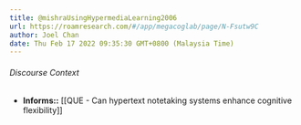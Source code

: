 ```yaml
---
title: @mishraUsingHypermediaLearning2006
url: https://roamresearch.com/#/app/megacoglab/page/N-Fsutw9C
author: Joel Chan
date: Thu Feb 17 2022 09:35:30 GMT+0800 (Malaysia Time)
---
```




###### Discourse Context

- **Informs::** [[QUE - Can hypertext notetaking systems enhance cognitive flexibility]]
